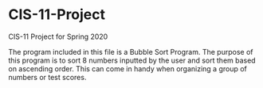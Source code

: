 # CIS-11-Project
CIS-11 Project for Spring 2020
 
 The program included in this file is a Bubble Sort Program. The purpose of this program is to sort 8 numbers inputted by the user and sort them based on ascending order. This can come in handy when organizing a group of numbers or test scores.
